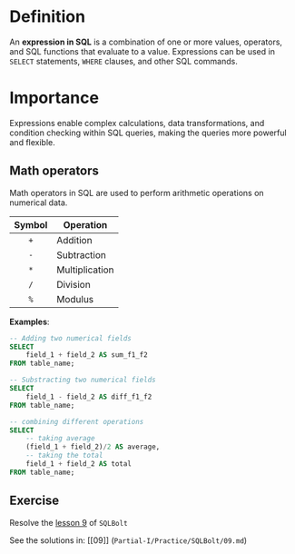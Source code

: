 # Definition
An **expression in SQL** is a combination of one or more values, operators, and SQL functions that evaluate to a value. Expressions can be used in `SELECT` statements, `WHERE` clauses, and other SQL commands.
# Importance
Expressions enable complex calculations, data transformations, and condition checking within SQL queries, making the queries more powerful and flexible.
## Math operators
Math operators in SQL are used to perform arithmetic operations on numerical data.

| Symbol | Operation      |
| :----: | -------------- |
|  `+`   | Addition       |
|  `-`   | Subtraction    |
|  `*`   | Multiplication |
|  `/`   | Division       |
|  `%`   | Modulus        |

**Examples**:
```SQL
-- Adding two numerical fields
SELECT
	field_1 + field_2 AS sum_f1_f2
FROM table_name;
```
```SQL
-- Substracting two numerical fields
SELECT
	field_1 - field_2 AS diff_f1_f2
FROM table_name;
```
```SQL
-- combining different operations
SELECT
	-- taking average
	(field_1 + field_2)/2 AS average,
	-- taking the total
	field_1 + field_2 AS total
FROM table_name;
```
## Exercise
Resolve the [lesson 9](https://sqlbolt.com/lesson/select_queries_with_expressions) of `SQLBolt`

See the solutions in: [[09]] (`Partial-I/Practice/SQLBolt/09.md`)